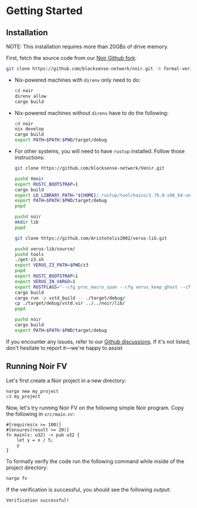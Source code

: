 # Getting Started

## Installation
<div class="warning">  
NOTE: This installation requires more than 20GBs of drive memory.  
</div>  

First, fetch the source code from our [Noir Github fork](https://github.com/blocksense-network/noir):

```bash
git clone https://github.com/blocksense-network/noir.git -b formal-verification
```

* Nix-powered machines with `direnv` only need to do:

    ```bash
    cd noir
    direnv allow
    cargo build
    ```

* Nix-powered machines without `direnv` have to do the following:

    ```bash
    cd noir
    nix develop
    cargo build
    export PATH=$PATH:$PWD/target/debug
    ```

* For other systems, you will need to have `rustup` installed. Follow those instructions:

    ```bash
    git clone https://github.com/blocksense-network/Venir.git

    pushd Venir
    export RUSTC_BOOTSTRAP=1
    cargo build
    export LD_LIBRARY_PATH="${HOME}/.rustup/toolchains/1.76.0-x86_64-unknown-linux-gnu/lib:${LD_LIBRARY_PATH}"
    export PATH=$PATH:$PWD/target/debug
    popd

    pushd noir
    mkdir lib
    popd

    git clone https://github.com/Aristotelis2002/verus-lib.git
    
    pushd verus-lib/source/
    pushd tools
    ./get-z3.sh
    export VERUS_Z3_PATH=$PWD/z3
    popd
    export RUSTC_BOOTSTRAP=1
    export VERUS_IN_VARGO=1
    export RUSTFLAGS="--cfg proc_macro_span --cfg verus_keep_ghost --cfg span_locations"
    cargo build
    cargo run -p vstd_build -- ./target/debug/
    cp ./target/debug/vstd.vir ../../noir/lib/
    popd

    pushd noir
    cargo build
    export PATH=$PATH:$PWD/target/debug
    ```

If you encounter any issues, refer to our [Github discussions](https://github.com/blocksense-network/noir/issues). If it's not listed, don't hesitate to report it—we're happy to assist

## Running Noir FV

Let's first create a Noir project in a new directory:

```bash
nargo new my_project
cd my_project
```

Now, let's try running Noir FV on the following simple Noir program. Copy the following in `src/main.nr`:

```rust,ignore
#[requires(x >= 100)]
#[ensures(result >= 20)]
fn main(x: u32) -> pub u32 {
    let y = x / 5;
    y
}
```

To formally verify the code run the following command while inside of the project directory:

```bash
nargo fv
```

If the verification is successful, you should see the following output:

```
Verification successful!
```
